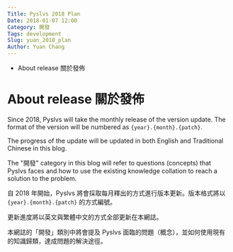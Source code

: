 ```yaml
---
Title: Pyslvs 2018 Plan
Date: 2018-01-07 12:00
Category: 開發
Tags: development
Slug: yuan_2018_plan
Author: Yuan Chang
---
```


+ About release 關於發佈

<!-- PELICAN_END_SUMMARY -->

About release 關於發佈
===

Since 2018, Pyslvs will take the monthly release of the version update. The format of the version will be numbered as `{year}.{month}.{patch}`.

The progress of the update will be updated in both English and Traditional Chinese in this blog.

The "開發" category in this blog will refer to questions (concepts) that Pyslvs faces and how to use the existing knowledge collation to reach a solution to the problem.

自 2018 年開始，Pyslvs 將會採取每月釋出的方式進行版本更新。版本格式將以 `{year}.{month}.{patch}` 的方式編號。

更新進度將以英文與繁體中文的方式全部更新在本網誌。

本網誌的「開發」類別中將會提及 Pyslvs 面臨的問題（概念），並如何使用現有的知識歸類，達成問題的解決途徑。